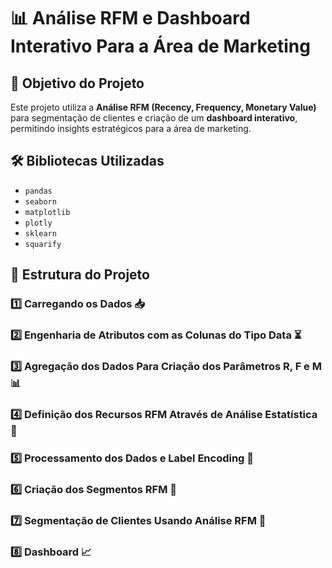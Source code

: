 # 📊 Análise RFM e Dashboard Interativo Para a Área de Marketing  

## 🎯 Objetivo do Projeto  

Este projeto utiliza a **Análise RFM (Recency, Frequency, Monetary Value)** para segmentação de clientes e criação de um **dashboard interativo**, permitindo insights estratégicos para a área de marketing.  

## 🛠️ Bibliotecas Utilizadas  

- `pandas`  
- `seaborn`  
- `matplotlib`  
- `plotly`  
- `sklearn`  
- `squarify`  

## 📂 Estrutura do Projeto  

### 1️⃣ **Carregando os Dados** 📥  
### 2️⃣ **Engenharia de Atributos com as Colunas do Tipo Data** ⏳  
### 3️⃣ **Agregação dos Dados Para Criação dos Parâmetros R, F e M** 📊  
### 4️⃣ **Definição dos Recursos RFM Através de Análise Estatística** 📏  
### 5️⃣ **Processamento dos Dados e Label Encoding** 🔄  
### 6️⃣ **Criação dos Segmentos RFM** 🎯  
### 7️⃣ **Segmentação de Clientes Usando Análise RFM** 👥  
### 8️⃣ **Dashboard** 📈
